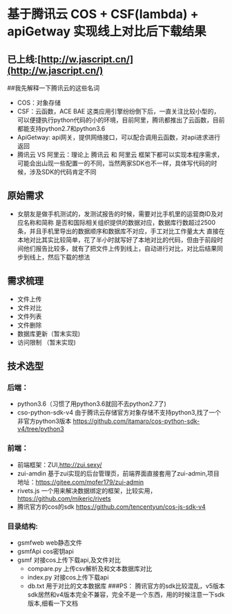 # 基于腾讯云 COS + CSF(lambda) + apiGetway 实现线上对比后下载结果

## 已上线:[http://w.jascript.cn/](http://w.jascript.cn/)

##我先解释一下腾讯云的这些名词
 - COS：对象存储
 - CSF：云函数，ACE BAE 这类应用引擎纷纷倒下后，一直关注比较小型的，可以便捷执行python代码的小的环境，目前阿里，腾讯都推出了云函数，目前都能支持python2.7和python3.6
 - ApiGetway: api网关，提供网络接口，可以配合调用云函数，对api进求进行返回
 - 腾讯云 VS 阿里云：理论上 腾讯云 和 阿里云 框架下都可以实现本程序需求，可能会出山现一些配置一的不同，当然两家SDK也不一样，具体写代码的时候，涉及SDK的代码肯定不同

## 原始需求

- 女朋友是做手机测试的，发测试报告的时候，需要对比手机里的运营商ID及对应名称和简称 是否和国际相关组织提供的数据对应，数据库行数超过2500条，并且手机里导出的数据顺序和数据库不对应，手工对比工作量太大
直接在本地对比其实比较简单，花了半小时就写好了本地对比的代码，但由于前段时间他们报告比较多，就有了把文件上传到线上，自动进行对比，对比后结果同步到线上，然后下载的想法

## 需求梳理

- 文件上传
- 文件对比
- 文件列表
- 文件删除
- 数据库更新（暂末实现)
- 访问限制 （暂末实现)

## 技术选型

### 后端：
 - python3.6（习惯了用python3.6就回不去python2.7了)
 - cso-python-sdk-v4 由于腾讯云存储官方对象存储不支持python3,找了一个非官方python3版本 https://github.com/itamaro/cos-python-sdk-v4/tree/python3

### 前端：
 - 前端框架：ZUI,http://zui.sexy/
 - zui-amdin 基于zui实现的后台管理页，前端界面直接套用了zui-admin,项目地址：https://gitee.com/mofer179/zui-admin
 - rivets.js 一个用来解决数据绑定的框架，比较实用，https://github.com/mikeric/rivets
 - 腾讯官方的cos的sdk https://github.com/tencentyun/cos-js-sdk-v4
### 目录结构:
 - gsmfweb	web静态文件
 - gsmfApi	cos密钥api
 - gsmf		对接cos上传下载api,及文件对比
  	- compare.py 上传csv解析及和文本数据库对比
	- index.py 	对接cos上传下载api
	- db.txt	用于对比的文本数据库
###PS：
腾讯官方的sdk比较混乱，v5版本sdk居然和v4版本完全不兼容，完全不是一个东西，用的时候注意一下sdk版本,细看一下文档
